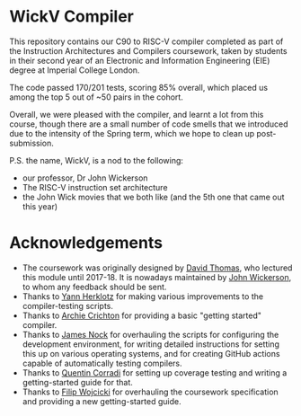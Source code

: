 # WickV Compiler

This repository contains our C90 to RISC-V compiler completed as part of the Instruction Architectures and Compilers coursework, taken by students in their second year of an Electronic and Information Engineering (EIE) degree at Imperial College London.

The code passed 170/201 tests, scoring 85% overall, which placed us among the top 5 out of ~50 pairs in the cohort.

Overall, we were pleased with the compiler, and learnt a lot from this course, though there are a small number of code smells that we introduced due to the intensity of the Spring term, which we hope to clean up post-submission.

P.S. the name, WickV, is a nod to the following:
- our professor, Dr John Wickerson
- The RISC-V instruction set architecture
- the John Wick movies that we both like (and the 5th one that came out this year)

Acknowledgements
================

* The coursework was originally designed by [David Thomas](https://www.southampton.ac.uk/people/5z9bmb/professor-david-thomas), who lectured this module until 2017-18. It is nowadays maintained by [John Wickerson](https://johnwickerson.github.io/), to whom any feedback should be sent.
* Thanks to [Yann Herklotz](https://yannherklotz.com/) for making various improvements to the compiler-testing scripts.
* Thanks to [Archie Crichton](https://www.doc.ic.ac.uk/~ac11018/) for providing a basic "getting started" compiler.
* Thanks to [James Nock](https://www.linkedin.com/in/jpnock) for overhauling the scripts for configuring the development environment, for writing detailed instructions for setting this up on various operating systems, and for creating GitHub actions capable of automatically testing compilers.
* Thanks to [Quentin Corradi](https://www.imperial.ac.uk/people/q.corradi22) for setting up coverage testing and writing a getting-started guide for that.
* Thanks to [Filip Wojcicki](https://www.linkedin.com/in/filip-wojcicki) for overhauling the coursework specification and providing a new getting-started guide.
